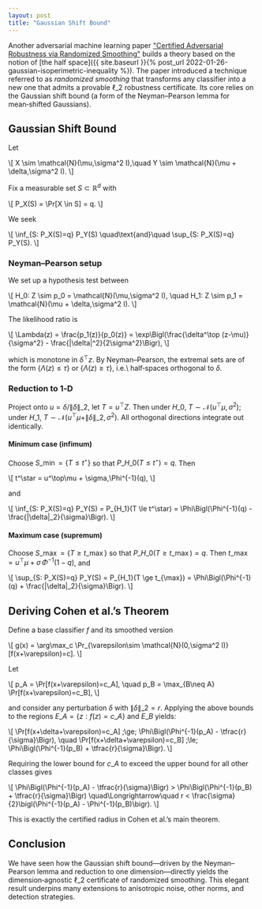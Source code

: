 ```yaml
---
layout: post
title: "Gaussian Shift Bound"
---
```

Another adversarial machine learning paper ["Certified Adversarial Robustness via Randomized Smoothing"](https://arxiv.org/pdf/1902.02918)
builds a theory based on
the notion of [the half space]({{ site.baseurl }}{% post_url 2022-01-26-gaussian-isoperimetric-inequality %}).
The paper introduced a technique referred to as *randomized smoothing* that transforms any classifier into a new one that admits a provable $\ell\_2$ robustness certificate. 
Its core relies on the Gaussian shift bound (a form of the Neyman–Pearson lemma for mean‑shifted Gaussians). 

## Gaussian Shift Bound


Let

\\[
X \sim \mathcal{N}(\mu,\sigma^2 I),\quad
Y \sim \mathcal{N}(\mu + \delta,\sigma^2 I).
\\]

Fix a measurable set $S \subset \mathbb{R}^d$ with

\\[
P\_X(S) = \Pr[X \in S] = q.
\\]

We seek

\\[
\inf\_{S: P\_X(S)=q} P\_Y(S)
\quad\text{and}\quad
\sup\_{S: P\_X(S)=q} P\_Y(S).
\\]

### Neyman–Pearson setup

We set up a hypothesis test between

\\[
H\_0: Z \sim p\_0 = \mathcal{N}(\mu,\sigma^2 I),
\quad
H\_1: Z \sim p\_1 = \mathcal{N}(\mu + \delta,\sigma^2 I).
\\]

The likelihood ratio is

\\[
\Lambda(z) = \frac{p\_1(z)}{p\_0(z)}
= \exp\Bigl(\frac{\delta^\top (z-\mu)}{\sigma^2} - \frac{\|\delta\|^2}{2\sigma^2}\Bigr),
\\]

which is monotone in $\delta^\top z$. By Neyman–Pearson, the extremal sets are of the form $\{\Lambda(z)\le\tau\}$ or $\{\Lambda(z)\ge\tau\}$, i.e.\ half‑spaces orthogonal to $\delta$.

### Reduction to 1‑D

Project onto $u = \delta / \|\delta\|\_2$, let $T = u^\top Z$. Then under $H\_0$, $T\sim \mathcal{N}(u^\top\mu,\sigma^2)$; under $H\_1$, $T\sim \mathcal{N}(u^\top\mu + \|\delta\|\_2,\sigma^2)$. All orthogonal directions integrate out identically.

#### Minimum case (infimum)

Choose $S\_{\min} = \{T \le t^\star\}$ so that $P\_{H\_0}(T \le t^\star)=q$. Then

\\[
t^\star = u^\top\mu + \sigma\,\Phi^{-1}(q),
\\]

and

\\[
\inf\_{S: P\_X(S)=q} P\_Y(S)
= P\_{H\_1}(T \le t^\star)
= \Phi\Bigl(\Phi^{-1}(q) - \frac{\|\delta\|\_2}{\sigma}\Bigr).
\\]

#### Maximum case (supremum)

Choose $S\_{\max} = \{T \ge t\_{\max}\}$ so that $P\_{H\_0}(T \ge t\_{\max})=q$. Then $t\_{\max} = u^\top\mu + \sigma\,\Phi^{-1}(1-q)$, and

\\[
\sup\_{S: P\_X(S)=q} P\_Y(S)
= P\_{H\_1}(T \ge t\_{\max})
= \Phi\Bigl(\Phi^{-1}(q) + \frac{\|\delta\|\_2}{\sigma}\Bigr).
\\]

## Deriving Cohen et al.’s Theorem

Define a base classifier $f$ and its smoothed version

\\[
g(x) = \arg\max\_c \Pr\_{\varepsilon\sim \mathcal{N}(0,\sigma^2 I)}[f(x+\varepsilon)=c].
\\]

Let

\\[
p\_A = \Pr[f(x+\varepsilon)=c\_A],
\quad
p\_B = \max\_{B\neq A} \Pr[f(x+\varepsilon)=c\_B],
\\]

and consider any perturbation $\delta$ with $\|\delta\|\_2 = r$. Applying the above bounds to the regions $E\_A = \{z: f(z)=c\_A\}$ and $E\_B$ yields:

\\[
\Pr[f(x+\delta+\varepsilon)=c\_A]
\;\ge\;
\Phi\Bigl(\Phi^{-1}(p\_A) - \tfrac{r}{\sigma}\Bigr),
\quad
\Pr[f(x+\delta+\varepsilon)=c\_B]
\;\le\;
\Phi\Bigl(\Phi^{-1}(p\_B) + \tfrac{r}{\sigma}\Bigr).
\\]

Requiring the lower bound for $c\_A$ to exceed the upper bound for all other classes gives

\\[
\Phi\Bigl(\Phi^{-1}(p\_A) - \tfrac{r}{\sigma}\Bigr)
\>
\Phi\Bigl(\Phi^{-1}(p\_B) + \tfrac{r}{\sigma}\Bigr)
\quad\Longrightarrow\quad
r < \frac{\sigma}{2}\bigl(\Phi^{-1}(p\_A) - \Phi^{-1}(p\_B)\bigr).
\\]

This is exactly the certified radius in Cohen et al.’s main theorem.

## Conclusion

We have seen how the Gaussian shift bound—driven by the Neyman–Pearson lemma and reduction to one dimension—directly yields the dimension‑agnostic $\ell\_2$ certificate of randomized smoothing. This elegant result underpins many extensions to anisotropic noise, other norms, and detection strategies.

